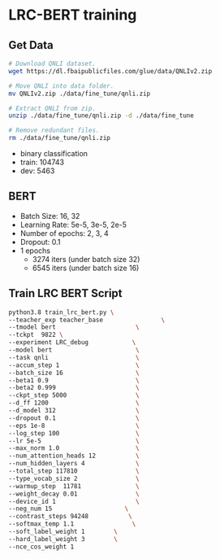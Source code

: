 # LRC-BERT training

## Get Data

```sh
# Download QNLI dataset.
wget https://dl.fbaipublicfiles.com/glue/data/QNLIv2.zip

# Move QNLI into data folder.
mv QNLIv2.zip ./data/fine_tune/qnli.zip

# Extract QNLI from zip.
unzip ./data/fine_tune/qnli.zip -d ./data/fine_tune

# Remove redundant files.
rm ./data/fine_tune/qnli.zip
```

- binary classification
- train: 104743
- dev: 5463

## BERT

- Batch Size: 16, 32
- Learning Rate: 5e-5, 3e-5, 2e-5
- Number of epochs: 2, 3, 4
- Dropout: 0.1
- 1 epochs
  - 3274 iters (under batch size 32)
  - 6545 iters (under batch size 16)

## Train LRC BERT Script

```sh
python3.8 train_lrc_bert.py \
--teacher_exp teacher_base                \
--tmodel bert                      \
--tckpt  9822 \
--experiment LRC_debug            \
--model bert                       \
--task qnli                        \
--accum_step 1                     \
--batch_size 16                    \
--beta1 0.9                        \
--beta2 0.999                      \
--ckpt_step 5000                   \
--d_ff 1200                        \
--d_model 312                      \
--dropout 0.1                      \
--eps 1e-8                         \
--log_step 100                     \
--lr 5e-5                          \
--max_norm 1.0                     \
--num_attention_heads 12           \
--num_hidden_layers 4              \
--total_step 117810                \
--type_vocab_size 2                \
--warmup_step  11781               \
--weight_decay 0.01                \
--device_id 1                      \
--neg_num 15                    \
--contrast_steps 94248           \
--softmax_temp 1.1                \
--soft_label_weight 1        \
--hard_label_weight 3        \
--nce_cos_weight 1
```
